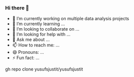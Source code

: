 ### Hi there 👋

- 🔭 I’m currently working on multiple data analysis projects
- 🌱 I’m currently learning ...
- 👯 I’m looking to collaborate on ...
- 🤔 I’m looking for help with ...
- 💬 Ask me about ...
- 📫 How to reach me: ...
- 😄 Pronouns: ...
- ⚡ Fun fact: ...



gh repo clone yusufsjustit/yusufsjustit
